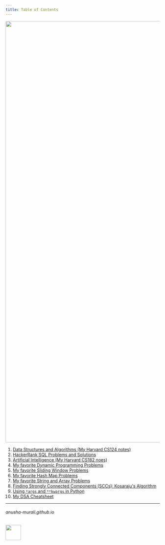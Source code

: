 ```yaml
---
title: Table of Contents
---
```


<p align="center">
<img width="1372" alt="toc" src="https://github.com/user-attachments/assets/9a96f514-33f9-4136-95bb-7ee88a4928e9" />
</p>

1. [Data Structures and Algorithms (My Harvard CS124 notes)](./CS124/cs124.md)
2. [HackerRank SQL Problems and Solutions](./SQL/problems.md)
3. [Artificial Intelligence (My Harvard CS182 noes)](./CS182/cs182.md)
4. [My favorite Dynamic Programming Problems](./DP/problems.md)
5. [My favorite Sliding Window Problems](./SlidingWindows/problems.md)
6. [My favorite Hash Map Problems](./HashMap/problems.md)
7. [My favorite String and Array Problems](./STRINGS/problems.md)
8. [Finding Strongly Connected Components (SCCs): Kosaraju's Algorithm](./MISC/kosaraju.md)
9. [Using `*args` and `**kwargs` in Python](./MISC/asterisk.md)
10. [My DSA Cheatsheet](./CS124/cs124_cheatsheet.md)


* * *
###### anusha-murali.github.io

<img src="https://github.com/anusha-murali/anusha-murali.github.io/assets/111596338/639243aa-2857-4595-a65a-7852762bb002" width="50" height="50"/>
